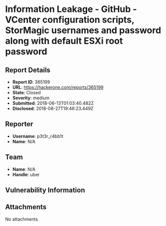 # Information Leakage - GitHub - VCenter configuration scripts, StorMagic usernames and password along with default ESXi root password

## Report Details
- **Report ID**: 365199
- **URL**: https://hackerone.com/reports/365199
- **State**: Closed
- **Severity**: medium
- **Submitted**: 2018-06-13T01:03:40.482Z
- **Disclosed**: 2018-08-27T19:46:23.449Z

## Reporter
- **Username**: p3t3r_r4bb1t
- **Name**: N/A

## Team
- **Name**: N/A
- **Handle**: uber

## Vulnerability Information


## Attachments
No attachments
